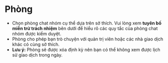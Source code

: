 # **Phòng**

- Chọn phòng chat nhóm cụ thể dựa trên sở thích. Vui lòng xem **tuyên bố miễn trừ trách nhiệm** bên dưới để hiểu rõ các quy tắc của phòng chat nhóm được kiểm duyệt.
- Phòng cho phép bạn trò chuyện với quản trị viên hoặc các nhà giao dịch khác có cùng sở thích.
- **Lưu ý:** Phòng sẽ được xóa định kỳ nên bạn có thể không xem được lịch sử giao dịch trong ngày.
